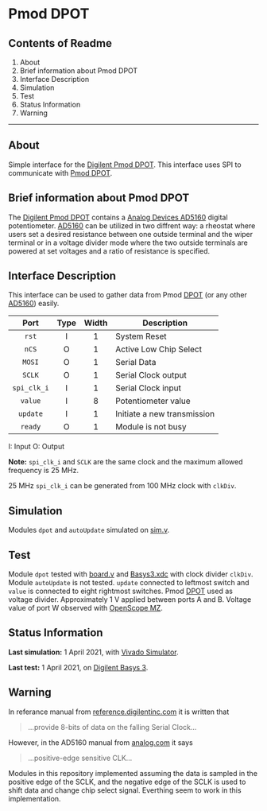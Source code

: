 # Pmod DPOT

## Contents of Readme

1. About
2. Brief information about Pmod DPOT
3. Interface Description
4. Simulation
5. Test
6. Status Information
7. Warning

---

## About

Simple interface for the [Digilent Pmod DPOT](https://reference.digilentinc.com/reference/pmod/pmodhygro/start). This interface uses SPI to communicate with [Pmod DPOT](https://reference.digilentinc.com/reference/pmod/pmodhygro/start).

## Brief information about Pmod DPOT

The [Digilent Pmod DPOT](https://reference.digilentinc.com/reference/pmod/pmoddpot/start) contains a [Analog Devices AD5160](https://www.analog.com/media/en/technical-documentation/data-sheets/AD5160.pdf) digital potentiometer. [AD5160](https://www.analog.com/media/en/technical-documentation/data-sheets/AD5160.pdf) can be utilized in two diffrent way: a rheostat where users set a desired resistance between one outside terminal and the wiper terminal or in a voltage divider mode where the two outside terminals are powered at set voltages and a ratio of resistance is specified.

## Interface Description

This interface can be used to gather data from Pmod [DPOT](https://reference.digilentinc.com/reference/pmod/pmoddpot/start) (or any other [AD5160](https://www.analog.com/media/en/technical-documentation/data-sheets/AD5160.pdf)) easily.

|   Port   | Type | Width |  Description |
| :------: | :----: | :----: | ------ |
|  `rst`   | I | 1 | System Reset |
|  `nCS`   | O | 1 | Active Low Chip Select |
|  `MOSI`   | O | 1 | Serial Data |
|  `SCLK`   | O | 1 | Serial Clock output |
|  `spi_clk_i`   | I | 1 | Serial Clock input |
|  `value`   | I | 8 | Potentiometer value|
|  `update`   | I | 1 | Initiate a new transmission |
|  `ready`   | O | 1 | Module is not busy |

I: Input  O: Output

**Note:** `spi_clk_i` and `SCLK` are the same clock and the maximum allowed frequency is 25 MHz.

25 MHz `spi_clk_i` can be generated from 100 MHz clock with `clkDiv`.

## Simulation

Modules `dpot` and `autoUpdate` simulated on [sim.v](Simulation/sim.v).

## Test

Module `dpot` tested with [board.v](Test/board.v) and [Basys3.xdc](Test/Basys3.xdc) with clock divider `clkDiv`. Module `autoUpdate` is not tested. `update` connected to leftmost switch and `value` is connected to eight rightmost switches. Pmod [DPOT](https://reference.digilentinc.com/reference/pmod/pmoddpot/start) used as voltage divider. Approximately  1 V applied between ports A and B. Voltage value of port W observed with [OpenScope MZ](https://reference.digilentinc.com/reference/instrumentation/openscope-mz/start).

## Status Information

**Last simulation:** 1 April 2021, with [Vivado Simulator](https://www.xilinx.com/products/design-tools/vivado/simulator.html).

**Last test:** 1 April 2021, on [Digilent Basys 3](https://reference.digilentinc.com/reference/programmable-logic/basys-3/reference-manual).

## Warning

In referance manual from [reference.digilentinc.com](https://reference.digilentinc.com/reference/pmod/pmoddpot/reference-manual) it is written that
> ...provide 8-bits of data on the falling Serial Clock...

However, in the AD5160 manual from [analog.com](https://www.analog.com/media/en/technical-documentation/data-sheets/AD5160.pdf) it says
> ...positive-edge sensitive CLK...

Modules in this repository implemented assuming the data is sampled in the positive edge of the SCLK, and the negative edge of the SCLK is used to shift data and change chip select signal. Everthing seem to work in this implementation.
